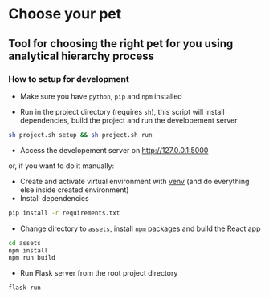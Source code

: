 # Choose your pet

## Tool for choosing the right pet for you using analytical hierarchy process

### **How to setup for development**

- Make sure you have `python`, `pip` and `npm` installed

- Run in the project directory (requires `sh`), this script will install dependencies, build the project and run the developement server
```bash
sh project.sh setup && sh project.sh run
```
- Access the developement server on http://127.0.0.1:5000

or, if you want to do it manually:

- Create and activate virtual environment with [venv](https://docs.python.org/3/library/venv.html) (and do everything else inside created environment)
- Install dependencies

```bash
pip install -r requirements.txt
```

- Change directory to `assets`, install `npm` packages and build the React app

```bash
cd assets
npm install
npm run build
```

- Run Flask server from the root project directory

```bash
flask run
```

